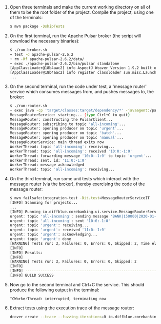 
1. Open three terminals and make the current working directory on all of them to
   be the root folder of the project. Compile the project, using one of the
   terminals:

   ```sh
   $ mvn package -DskipTests
   ```

2. On the first terminal, run the Apache Pulsar broker (the script will download
   the necessary binaries):
   ```sh
   $ ./run-broker.sh 
   + test -d apache-pulsar-2.6.2
   + rm -Rf apache-pulsar-2.6.2/data/
   + exec ./apache-pulsar-2.6.2/bin/pulsar standalone
   [AppClassLoader@18b4aac2] info AspectJ Weaver Version 1.9.2 built on Wednesday Oct 24, 2018 at 15:43:33 GMT
   [AppClassLoader@18b4aac2] info register classloader sun.misc.Launcher$AppClassLoader@18b4aac2
   ...
   ```

3. On the second terminal, run the code under test, a 'message router' service
   which consumes messages from, and pushes messages to, the broker:
   ```sh
   $ ./run-router.sh 
   + exec java -cp 'target/classes:target/dependency/*' -javaagent:/path/to/cover-cli/cover-replay-agent.jar io.diffblue.corebanking.ui.service.MessageRouterService
   MessageRouterService: starting... (type Ctrl+C to quit)
   MessageRouter: constructing the PulsarClient...
   MessageRouter: subscribing to topic 'all-incoming'...
   MessageRouter: opening producer on topic 'urgent'...
   MessageRouter: opening producer on topic 'batch'...
   MessageRouter: opening producer on topic 'manual'...
   MessageRouterService: main thread exits now
   WorkerThread: topic 'all-incoming': receiving...
   WorkerThread: topic 'all-incoming': received '10:0:-1:0'
   WorkerThread: forwarding message '10:0:-1:0' to topic 'urgent'...
   WorkerThread: sent, id: '11:0:-1:0'
   WorkerThread: message acknowledged
   WorkerThread: topic 'all-incoming': receiving...
   ```

4. On the third terminal, run some unit tests which interact with the message
   router (via the broker), thereby exercising the code of the message router:
   ```sh
   $ mvn failsafe:integration-test -Dit.test=MessageRouterServiceIT
   [INFO] Scanning for projects...
   ...
   [INFO] Running io.diffblue.corebanking.ui.service.MessageRouterServiceIT
   urgent: topic 'all-incoming': sending message 'BANK|150000|2020-01-10|9876|1234|2021-02-10T16:40:11.487Z'...
   urgent: topic 'all-incoming': sent '10:0:-1:0'
   urgent: topic 'urgent': receiving...
   urgent: topic 'urgent': received '11:0:-1:0'
   urgent: topic 'urgent': acknowledging...
   urgent: topic 'urgent': done
   [WARNING] Tests run: 3, Failures: 0, Errors: 0, Skipped: 2, Time elapsed: 17.282 s - in io.diffblue.corebanking.ui.service.MessageRouterServiceIT
   [INFO] 
   [INFO] Results:
   [INFO] 
   [WARNING] Tests run: 3, Failures: 0, Errors: 0, Skipped: 2
   [INFO] 
   [INFO] ------------------------------------------------------------------------
   [INFO] BUILD SUCCESS
   ```

5. Now go to the second terminal and Ctrl+C the service. This should produce the
   following output in the terminal:

   ```
   ^CWorkerThread: interrupted, terminating now
   ```

6. Extract tests using the execution trace of the message router:

   ```sh
   dcover create --trace --fuzzing-iterations=0 io.diffblue.corebanking.communication --mock org.apache.pulsar
   ```
